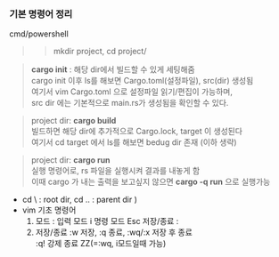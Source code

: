 ### 기본 명령어 정리  

cmd/powershell  
>> mkdir project,  cd project/

> **cargo init** : 해당 dir에서 빌드할 수 있게 세팅해줌      
    cargo init 이후 ls를 해보면 Cargo.toml(설정파일), src(dir) 생성됨    
    여기서 vim Cargo.toml 으로 설정파일 읽기/편집이 가능하며,    
    src dir 에는 기본적으로 main.rs가 생성됨을 확인할 수 있다.

> project dir: **cargo build**  
   빌드하면 해당 dir에 추가적으로 Cargo.lock, target 이 생성된다    
   여기서 cd target 에서 ls를 해보면 bedug dir 존재 (이하 생략)

> project dir: **cargo run**  
    실행 명령어로, rs 파일을 실행시켜 결과를 내놓게 함  
    이때 cargo 가 내는 출력을 보고싶지 않으면 **cargo -q run** 으로 실행가능  

   
   
   
* cd \ : root dir,  cd .. : parent dir )    
* vim 기초 명령어  
  1) 모드 :  입력 모드 i  명령 모드 Esc  저장/종료 :  
  2) 저장/종료 :w 저장, :q 종료, :wq/:x 저장 후 종료  
               :q! 강제 종료  ZZ(=:wq, i모드일때 가능)

